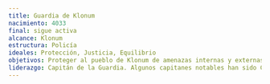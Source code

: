 ```yaml
---
title: Guardia de Klonum
nacimiento: 4033
final: sigue activa
alcance: Klonum
estructura: Policía
ideales: Protección, Justicia, Equilibrio
objetivos: Proteger al pueblo de Klonum de amenazas internas y externas
liderazgo: Capitán de la Guardia. Algunos capitanes notables han sido Chodao (4033-4051) y Akiko (4051-)
---
```


